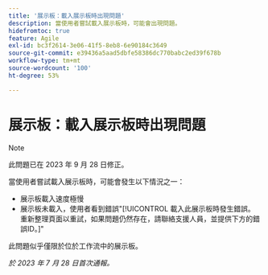 ```yaml
---
title: '展示板：載入展示板時出現問題'
description: 當使用者嘗試載入展示板時，可能會出現問題。
hidefromtoc: true
feature: Agile
exl-id: bc3f2614-3e06-41f5-8eb8-6e90184c3649
source-git-commit: e39436a5aad5dbfe58386dc770babc2ed39f678b
workflow-type: tm+mt
source-wordcount: '100'
ht-degree: 53%

---
```


# 展示板：載入展示板時出現問題

>[!NOTE]
>
>此問題已在 2023 年 9 月 28 日修正。

當使用者嘗試載入展示板時，可能會發生以下情況之一：

* 展示板載入速度極慢
* 展示板未載入，使用者看到錯誤&quot;[!UICONTROL 載入此展示板時發生錯誤。 重新整理頁面以重試，如果問題仍然存在，請聯絡支援人員，並提供下方的錯誤ID。]&quot;

此問題似乎僅限於位於工作流中的展示板。

_於 2023 年 7 月 28 日首次通報。_
